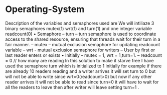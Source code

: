 # Operating-System
Description of the variables and semaphores used are
We will intiliaze 3 binary semaphores mutex(1) wrt(1) and turn(1) and one integer variable readcount(0) 
• Semaphore
– turn – turn semaphore is used to coordinate access to the shared resource, ensuring that threads wait for their turn in a fair manner.
– mutex – mutual exclusion semaphore for updating readcount variable
– wrt - mutual exclusion semaphore for writers
– User by first or last reader enters or exists
• Initially
– mutex = 1, wrt = 1,turn=1.
– readcount = 0 // how many are reading
In this solution to make it starve free I have used the semaphore turn which is initialized to 1 initially for example if there are already 10 readers reading and
a writer arrives it will set turn to 0 but will not be able to write since wrt=0(readcount>0) but now if any other reader arrives it will not be able to read since 
turn=0 it will have to wait for all the readers to leave then after writer will leave setting turn=1 .
